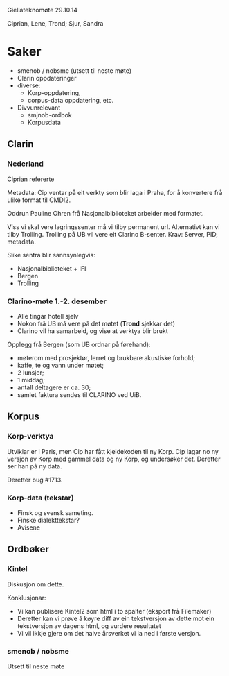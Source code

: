 Giellateknomøte 29.10.14

Ciprian, Lene, Trond; Sjur, Sandra

# Saker

* smenob / nobsme (utsett til neste møte)
* Clarin oppdateringer
* diverse:
    - Korp-oppdatering,
    - corpus-data oppdatering, etc.
* Divvunrelevant
    - smjnob-ordbok
    - Korpusdata

## Clarin

### Nederland

Ciprian refererte

Metadata: Cip ventar på eit verkty som blir laga i Praha,
for å konvertere frå ulike format til CMDI2.

Oddrun Pauline Ohren frå Nasjonalbiblioteket arbeider med formatet.

Viss vi skal vere lagringssenter må vi tilby permanent url.
Alternativt kan vi tilby Trolling. Trolling på UB vil vere eit
Clarino B-senter. Krav: Server, PID, metadata.

Slike sentra blir sannsynlegvis:

* Nasjonalbiblioteket + IFI
* Bergen
* Trolling

### Clarino-møte 1.-2. desember

* Alle tingar hotell sjølv
* Nokon frå UB må vere på det møtet (**Trond** sjekkar det)
* Clarino vil ha samarbeid, og vise at verktya blir brukt

Opplegg frå Bergen (som UB ordnar på førehand):

* møterom med prosjektør, lerret og brukbare akustiske forhold;
* kaffe, te og vann under møtet;
* 2 lunsjer;
* 1 middag;
* antall deltagere er ca. 30;
* samlet faktura sendes til CLARINO ved UiB.

## Korpus

### Korp-verktya

Utviklar er i Paris, men Cip har fått kjeldekoden til ny Korp.
Cip lagar no ny versjon av Korp med gammel data og ny Korp,
og undersøker det. Deretter ser han på ny data.

Deretter bug #1713.

### Korp-data (tekstar)

* Finsk og svensk sameting.
* Finske dialekttekstar?
* Avisene

## Ordbøker

### Kintel

Diskusjon om dette.

Konklusjonar:


* Vi kan publisere Kintel2 som html i to spalter (eksport frå Filemaker)
* Deretter kan vi prøve å køyre diff av ein tekstversjon av dette mot
  ein tekstversjon av dagens html, og vurdere resultatet
* Vi vil ikkje gjere om det halve årsverket vi la ned i første versjon.

###  smenob / nobsme

Utsett til neste møte
